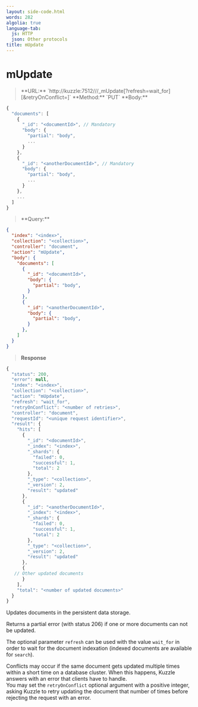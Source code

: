 ```yaml
---
layout: side-code.html
words: 282
algolia: true
language-tab:
  js: HTTP
  json: Other protocols
title: mUpdate
---
```


# mUpdate


<blockquote class="js">
<p>
**URL:** `http://kuzzle:7512/<index>/<collection>/_mUpdate[?refresh=wait_for][&retryOnConflict=<retries>]`  
**Method:** `PUT`  
**Body:**  
</p>
</blockquote>


```js
{
  "documents": [
    {
      "_id": "<documentId>", // Mandatory
      "body": {
        "partial": "body",
        ...
      }
    },
    {
      "_id": "<anotherDocumentId>", // Mandatory
      "body": {
        "partial": "body",
        ...
      }
    },
    ...
  ]
}
```


<blockquote class="json">
<p>
**Query:**
</p>
</blockquote>


```json
{
  "index": "<index>",
  "collection": "<collection>",
  "controller": "document",
  "action": "mUpdate",
  "body": {
    "documents": [
      {
        "_id": "<documentId>",
        "body": {
          "partial": "body",
        }
      },
      {
        "_id": "<anotherDocumentId>",
        "body": {
          "partial": "body",
        }
      },
    ]
  }
}
```

>**Response**

```javascript
{
  "status": 200,
  "error": null,
  "index": "<index>",
  "collection": "<collection>",
  "action": "mUpdate",
  "refresh": "wait_for",
  "retryOnConflict": "<number of retries>",
  "controller": "document",
  "requestId": "<unique request identifier>",
  "result": {
    "hits": [
      {
        "_id": "<documentId>",
        "_index": "<index>",
        "_shards": {
          "failed": 0,
          "successful": 1,
          "total": 2
        },
        "_type": "<collection>",
        "_version": 2,
        "result": "updated"
      },
      {
        "_id": "<anotherDocumentId>",
        "_index": "<index>",
        "_shards": {
          "failed": 0,
          "successful": 1,
          "total": 2
        },
        "_type": "<collection>",
        "_version": 2,
        "result": "updated"
      },
      {
   // Other updated documents
      }
    ],
    "total": "<number of updated documents>"
  }
}
```

Updates documents in the persistent data storage.

Returns a partial error (with status 206) if one or more documents can not be updated.

The optional parameter `refresh` can be used
with the value `wait_for` in order to wait for the document indexation (indexed documents are available for `search`).

Conflicts may occur if the same document gets updated multiple times within a short time on a database cluster. When this happens, Kuzzle answers with an error that clients have to handle.  
You may set the `retryOnConflict` optional argument with a positive integer, asking Kuzzle to retry updating the document that number of times before rejecting the request with an error.
